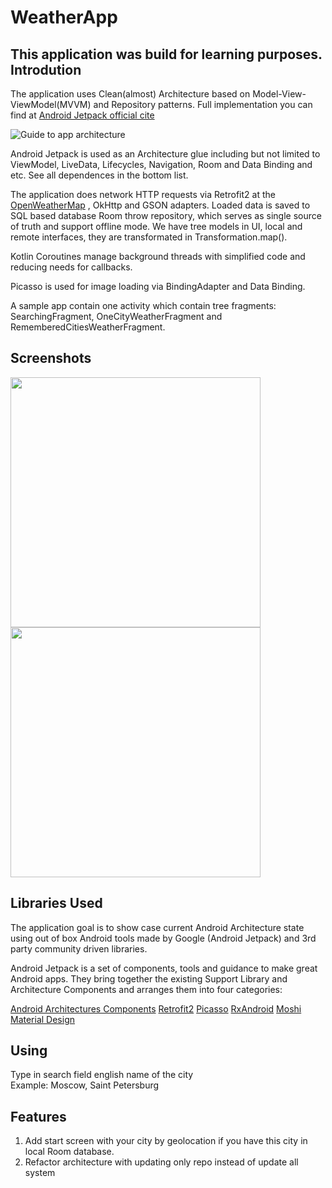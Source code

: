 WeatherApp
=======================
This application was build for learning purposes.
Introdution
------------
The application uses Clean(almost) Architecture based on Model-View-ViewModel(MVVM) and Repository patterns. Full implementation you can find at [Android Jetpack official cite](https://developer.android.com/jetpack)

![Guide to app architecture](https://github.com/mishokU/LEGO-Catalog/raw/master/screenshots/guide-to-app-architecture.png)

Android Jetpack is used as an Architecture glue including but not limited to ViewModel, LiveData, Lifecycles, Navigation, Room and Data Binding and etc. See all dependences in the bottom list. 

The application does network HTTP requests via Retrofit2 at the [OpenWeatherMap](https://openweathermap.org/) , OkHttp and GSON adapters. Loaded data is saved to SQL based database Room throw repository, which serves as single source of truth and support offline mode. We have tree models in UI, local and remote interfaces, they are transformated in Transformation.map(). 

Kotlin Coroutines manage background threads with simplified code and reducing needs for callbacks.

Picasso is used for image loading via BindingAdapter and Data Binding.

A sample app contain one activity which contain tree fragments: SearchingFragment, OneCityWeatherFragment and RememberedCitiesWeatherFragment. 

Screenshots
-----------

<img src="https://sun9-35.userapi.com/c853620/v853620088/2043e2/TXIz561YJaQ.jpg" height="400" width=auto>
<img src="https://sun9-46.userapi.com/c854428/v854428088/204969/QJ2psGClzBE.jpg" height="400" width=auto>

Libraries Used
--------------

The application goal is to show case current Android Architecture state using out of box
Android tools made by Google (Android Jetpack) and 3rd party community driven libraries.

Android Jetpack is a set of components, tools and guidance to make great Android apps. They bring
together the existing Support Library and Architecture Components and arranges them into four
categories:

[Android Architectures Components](https://developer.android.com/jetpack)
[Retrofit2](https://square.github.io/retrofit/)
[Picasso](https://square.github.io/picasso/)
[RxAndroid](https://github.com/ReactiveX/RxAndroid)
[Moshi](https://github.com/square/moshi)
[Material Design](https://github.com/material-components/material-components-android/blob/master/docs/getting-started.md)

Using
-----
Type in search field english name of the city<br>
Example: Moscow, Saint Petersburg

Features
--------
1) Add start screen with your city by geolocation if you have this city in local Room database.<br>
2) Refactor architecture with updating only repo instead of update all system
